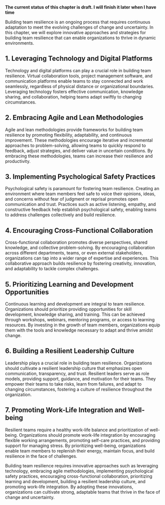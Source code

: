 **The current status of this chapter is draft. I will finish it later when I have time**

Building team resilience is an ongoing process that requires continuous adaptation to meet the evolving challenges of change and uncertainty. In this chapter, we will explore innovative approaches and strategies for building team resilience that can enable organizations to thrive in dynamic environments.

**1. Leveraging Technology and Digital Platforms**
--------------------------------------------------

Technology and digital platforms can play a crucial role in building team resilience. Virtual collaboration tools, project management software, and communication platforms enable teams to stay connected and work seamlessly, regardless of physical distance or organizational boundaries. Leveraging technology fosters effective communication, knowledge sharing, and collaboration, helping teams adapt swiftly to changing circumstances.

**2. Embracing Agile and Lean Methodologies**
---------------------------------------------

Agile and lean methodologies provide frameworks for building team resilience by promoting flexibility, adaptability, and continuous improvement. These methodologies encourage iterative and incremental approaches to problem-solving, allowing teams to quickly respond to feedback, adjust strategies, and deliver value in uncertain conditions. By embracing these methodologies, teams can increase their resilience and productivity.

**3. Implementing Psychological Safety Practices**
--------------------------------------------------

Psychological safety is paramount for fostering team resilience. Creating an environment where team members feel safe to voice their opinions, ideas, and concerns without fear of judgment or reprisal promotes open communication and trust. Practices such as active listening, empathy, and constructive feedback help establish psychological safety, enabling teams to address challenges collectively and build resilience.

**4. Encouraging Cross-Functional Collaboration**
-------------------------------------------------

Cross-functional collaboration promotes diverse perspectives, shared knowledge, and collective problem-solving. By encouraging collaboration across different departments, teams, or even external stakeholders, organizations can tap into a wider range of expertise and experiences. This collaborative approach builds resilience by fostering creativity, innovation, and adaptability to tackle complex challenges.

**5. Prioritizing Learning and Development Opportunities**
----------------------------------------------------------

Continuous learning and development are integral to team resilience. Organizations should prioritize providing opportunities for skill development, knowledge sharing, and training. This can be achieved through workshops, webinars, mentoring programs, or access to learning resources. By investing in the growth of team members, organizations equip them with the tools and knowledge necessary to adapt and thrive amidst change.

**6. Building a Resilient Leadership Culture**
----------------------------------------------

Leadership plays a crucial role in building team resilience. Organizations should cultivate a resilient leadership culture that emphasizes open communication, transparency, and trust. Resilient leaders serve as role models, providing support, guidance, and motivation for their teams. They empower their teams to take risks, learn from failures, and adapt to changing circumstances, fostering a culture of resilience throughout the organization.

**7. Promoting Work-Life Integration and Well-being**
-----------------------------------------------------

Resilient teams require a healthy work-life balance and prioritization of well-being. Organizations should promote work-life integration by encouraging flexible working arrangements, promoting self-care practices, and providing support for managing stress. By prioritizing well-being, organizations enable team members to replenish their energy, maintain focus, and build resilience in the face of challenges.

Building team resilience requires innovative approaches such as leveraging technology, embracing agile methodologies, implementing psychological safety practices, encouraging cross-functional collaboration, prioritizing learning and development, building a resilient leadership culture, and promoting work-life integration. By adopting these innovations, organizations can cultivate strong, adaptable teams that thrive in the face of change and uncertainty.
